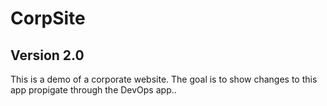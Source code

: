 # CorpSite

## Version 2.0

This is a demo of a corporate website.  The goal is to show changes to this app propigate through the DevOps app..


